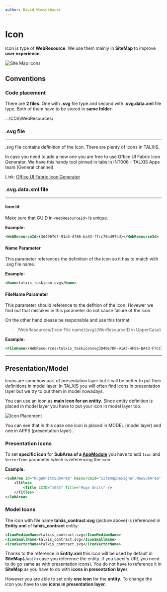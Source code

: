 ```yaml
---
author: David Wasserbauer
---
```


# Icon 
Icon is type of **WebResource**. We use them mainly in **SiteMap** to improve **user experience**. 

![Site Map Icons](/.attachments/SiteMap.png)

## **Conventions**

### **Code placement**
There are **2 files**. One with **.svg** file type and second with **.svg.data.xml** file type. 
Both of them have to be stored in **same folder**:

…\CDS\WebResources\

### **.svg file** 
___
.svg file contains definition of the Icon. There are plenty of icons in TALXIS. 

In case you need to add a new one you are free to use Office UI Fabric Icon Generator.
We have this handy tool pinned in tabs in INT006 - TALXIS Apps team (General channel).

Link: [Office UI Fabric Icon Generator](https://teams.microsoft.com/l/entity/a6b63365-31a4-4f43-92ec-710b71557af9/_djb2_msteams_prefix_1846344613?context=%7B%22subEntityId%22%3Anull%2C%22channelId%22%3A%2219%3A65f6197f7c8f4840b5ee62407f277173%40thread.skype%22%7D&groupId=e5ff28e3-d44d-4faf-92fb-88c0409bf683&tenantId=67266d43-8de7-494d-9ed8-3d1bd3b3a764) 



### **.svg.data.xml file**
___

#### **Icon Id**
Make sure that GUID in `<WebResourceId>` is unique. 

**Example:**
```xml
<WebResourceId>{3d4967df-91a3-4f86-ba43-f7cc78ad97bd}</WebResourceId>
```

#### **Name Parameter**
This parameter references the definition of the icon so it has to match with .svg file name. 

**Example:** 
```xml
<Name>talxis_taskicon.svg</Name>
```

#### **FileName Parameter**
This parameter should reference to the defition of the Icon. Hovewer we find out that mistakes in this parameter do not cause failure of the icon. 

On the other hand please be responsible and use this format: 
>/WebResources/{Icon File name}{svg}{WerResourceID in UpperCase}


**Example:** 
```xml
<FileName>/WebResources/talxis_taskiconsvg3D4967DF-91A3-4F86-BA43-F7CC78AD97BD</FileName>
```
___

## Presentation/Model
Icons are somehow part of presentation layer but it will be better to put their definitions in model layer. In TALXIS you will often find icons in presentation layer but we try to put them in model nowadays. 

You can use an icon as **main icon for an entity**. 
Since entity definition is placed in model layer you have to put your icon in model layer too. 

![Icon Placement](/.attachments/IconPlacement.png)

You can see that in this case one icon is placed in MODEL (model layer) and one in APPS (presentation layer).

### **Presentation Icons**
To set **specific icon** for **SubArea of a [AppModule](https://docs.talxis.com/en/developer-guide/applications/solution-components/appmodule/#sitemap)** you have to add `Icon` and `VectorIcon` parameter which is referencing the icon.

**Example:**
```xml
<SubArea Id="HugeUnitsSubArea" ResourceId="SitemapDesigner.NewSubArea" VectorIcon="/WebResources/talxis_producticon.svg" Icon="/WebResources/talxis_producticon.svg" Url="/main.aspx?etn=talxis_buildingunit&amp;pagetype=entitylist&amp;viewid={34bffe6b-9e30-eb11-a813-0022487f4737}" Client="All,Outlook,OutlookLaptopClient,OutlookWorkstationClient,Web" AvailableOffline="true" PassParams="false" Sku="All,OnPremise,Live,SPLA">
	<Titles>
		<Title LCID="1033" Title="Huge Units" />
	</Titles>
</SubArea>
```

### **Model Icons**
The icon with file name **talxis_contract.svg** (picture above) is referenced in **Entity.xml** of **talxis_contract** entity:


```xml
<IconMediumName>talxis_contract.svg</IconMediumName>
<IconSmallName>talxis_contract.svg</IconSmallName>
<IconVectorName>talxis_contract.svg</IconVectorName>
```

Thanks to the reference in **Entity.xml** this icon will be used by default in **SiteMap**(Just in case you reference the entity. If you specify URL you need to do go same as with presentation icons). You do not have to reference it in **SiteMap** as you have to do with **icons in presentation layer**. 

However you are able to set only **one icon** for the **entity**. To change the icon you have to use **icons in presentation layer**.

